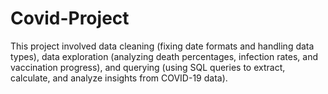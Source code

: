 # Covid-Project
This project involved data cleaning (fixing date formats and handling data types), data exploration (analyzing death percentages, infection rates, and vaccination progress), and querying (using SQL queries to extract, calculate, and analyze insights from COVID-19 data).
